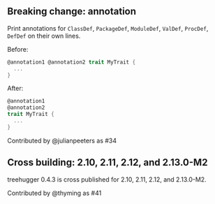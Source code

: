 ## Breaking change: annotation

Print annotations for `ClassDef`, `PackageDef`, `ModuleDef`, `ValDef`, `ProcDef`, `DefDef` on their own lines.

Before:

```scala
@annotation1 @annotation2 trait MyTrait {
  ... 
}
```

After:

```scala
@annotation1
@annotation2
trait MyTrait {
  ... 
}
```

Contributed by @julianpeeters as #34

## Cross building: 2.10, 2.11, 2.12, and 2.13.0-M2

treehugger 0.4.3 is cross published for 2.10, 2.11, 2.12, and 2.13.0-M2.

Contributed by @thyming as #41
